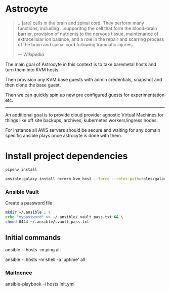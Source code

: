 # Astrocyte

> ...\[are] cells in the brain and spinal cord. They perform many functions, 
including ...supporitng the cell that form the blood–brain barrier, 
provision of nutrients to the nervous tissue, maintenance of extracellular
ion balance, and a role in the repair and scarring process of the brain 
and spinal cord following traumatic injuries.
>
> -- <cite>Wikipedia</cite>

The main goal of Astrocyte in this context is to take baremetal hosts and
turn them into KVM hosts.

Then provision any KVM base guests with admin credentials, snapshot and 
then clone the base guest.

Then we can quickly spin up new pre configured guests for experimentation etc.

---

An additional goal is to provide cloud provider agnostic Virtual Machines
for things like off site backups, archives, kubernetes workers/ingress nodes.

For instance all AWS servers should be secure and waiting for any domain specific ansible plays once astrocyte is done with them.

# Install project dependencies

```bash
pipenv install
```

```bash
ansible-galaxy install ncrmro.kvm_host --force --roles-path=roles/galaxy
```

### Ansible Vault
Create a password file

```bash
mkdir ~/.ansible ; \
echo "mypassword" >> ~/.ansible/.vault_pass.txt && \
chmod 0444 ~/.ansible/.vault_pass.txt
```

## Initial commands

ansible -i hosts -m ping all

ansible -i hosts -m shell -a 'uptime' all

### Maitnence

ansible-playbook -i hosts init.yml
